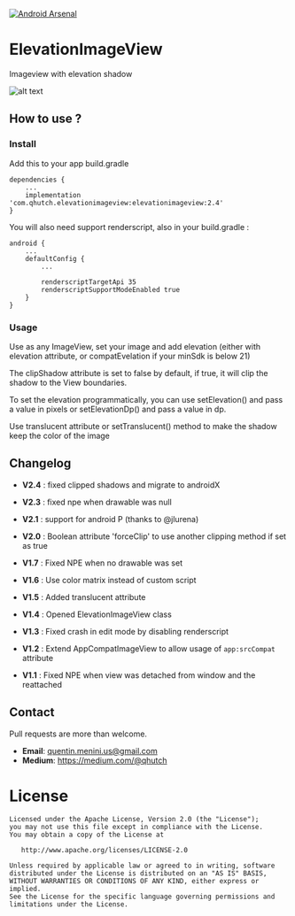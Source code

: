 [![Android Arsenal]( https://img.shields.io/badge/Android%20Arsenal-ElevationImageView-green.svg?style=flat )]( https://android-arsenal.com/details/1/6843 )

# ElevationImageView
Imageview with elevation shadow

![alt text](https://raw.githubusercontent.com/qhutch/ElevationImageView/master/sample_gif.gif)


## How to use ?


### Install
Add this to your app build.gradle
```
dependencies {
    ...
    implementation 'com.qhutch.elevationimageview:elevationimageview:2.4'
}
```
You will also need support renderscript, also in your build.gradle :
```
android {
    ...
    defaultConfig {
        ...

        renderscriptTargetApi 35
        renderscriptSupportModeEnabled true
    }
}
```



### Usage

Use as any ImageView, set your image and add elevation (either with elevation attribute, or compatEvelation if your minSdk is below 21)

The clipShadow attribute is set to false by default, if true, it will clip the shadow to the View boundaries.

To set the elevation programmatically, you can use setElevation() and pass a value in pixels or setElevationDp() and pass a value in dp.

Use translucent attribute or setTranslucent() method to make the shadow keep the color of the image

## Changelog

- **V2.4** : fixed clipped shadows and migrate to androidX

- **V2.3** : fixed npe when drawable was null

- **V2.1** : support for android P (thanks to @jlurena)

- **V2.0** : Boolean attribute 'forceClip' to use another clipping method if set as true

- **V1.7** : Fixed NPE when no drawable was set

- **V1.6** : Use color matrix instead of custom script

- **V1.5** : Added translucent attribute

- **V1.4** : Opened ElevationImageView class

- **V1.3** : Fixed crash in edit mode by disabling renderscript

- **V1.2** : Extend AppCompatImageView to allow usage of `app:srcCompat` attribute

- **V1.1** : Fixed NPE when view was detached from window and the reattached


## Contact

Pull requests are more than welcome.

- **Email**: quentin.menini.us@gmail.com
- **Medium**: https://medium.com/@qhutch


# License
```
Licensed under the Apache License, Version 2.0 (the "License");
you may not use this file except in compliance with the License.
You may obtain a copy of the License at

   http://www.apache.org/licenses/LICENSE-2.0

Unless required by applicable law or agreed to in writing, software
distributed under the License is distributed on an "AS IS" BASIS,
WITHOUT WARRANTIES OR CONDITIONS OF ANY KIND, either express or implied.
See the License for the specific language governing permissions and
limitations under the License.
```
